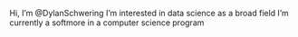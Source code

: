 Hi, I’m @DylanSchwering
I’m interested in data science as a broad field
I’m currently a softmore in a computer science program

